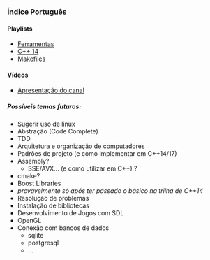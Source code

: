 ### Índice Português

#### Playlists

- [Ferramentas](ferramentas/README.md)
- [C++ 14](cpp14/README.md)
- [Makefiles](makefiles/README.md)

#### Vídeos
- [Apresentação do canal](https://www.youtube.com/watch?v=MpcbGKzhyg8)

##### Possíveis temas futuros:
- Sugerir uso de linux
- Abstração (Code Complete)
- TDD
- Arquitetura e organização de computadores
- Padrões de projeto (e como implementar em C++14/17)
- Assembly?
  - SSE/AVX... (e como utilizar em C++) ?
- cmake?
- Boost Libraries
- *provavelmente só após ter passado o básico na trilha de C++14*
 - Resolução de problemas
 - Instalação de bibliotecas
 - Desenvolvimento de Jogos com SDL
 - OpenGL
 - Conexão com bancos de dados
    - sqlite
    - postgresql
    - ...
